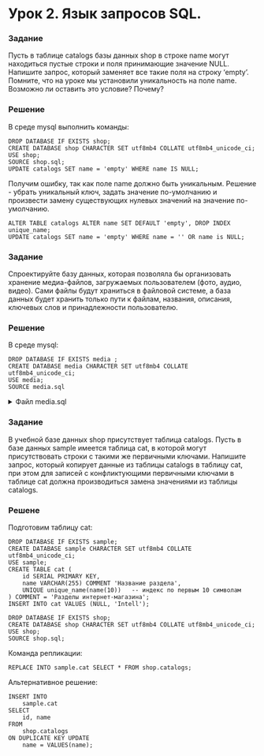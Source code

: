# Урок 2. Язык запросов SQL.

### Задание

Пусть в таблице catalogs базы данных shop в строке name могут находиться пустые строки и поля принимающие значение NULL. Напишите запрос, который заменяет все такие поля на строку ‘empty’. Помните, что на уроке мы установили уникальность на поле name. Возможно ли оставить это условие? Почему?

### Решение

В среде mysql выполнить команды:

```mysql
DROP DATABASE IF EXISTS shop;
CREATE DATABASE shop CHARACTER SET utf8mb4 COLLATE utf8mb4_unicode_ci;
USE shop;
SOURCE shop.sql;
UPDATE catalogs SET name = 'empty' WHERE name IS NULL;
```

Получим ошибку, так как поле name должно быть уникальным. Решение - убрать уникальный ключ, задать значение по-умолчанию и произвести замену существующих нулевых значений на значение по-умолчанию.

```mysql
ALTER TABLE catalogs ALTER name SET DEFAULT 'empty', DROP INDEX unique_name;
UPDATE catalogs SET name = 'empty' WHERE name = '' OR name is NULL;
```

### Задание

Спроектируйте базу данных, которая позволяла бы организовать хранение медиа-файлов, загружаемых пользователем (фото, аудио, видео). Сами файлы будут храниться в файловой системе, а база данных будет хранить только пути к файлам, названия, описания, ключевых слов и принадлежности пользователю.

### Решение

В среде mysql:

```mysql
DROP DATABASE IF EXISTS media ;
CREATE DATABASE media CHARACTER SET utf8mb4 COLLATE utf8mb4_unicode_ci;
USE media;
SOURCE media.sql
```

<details><summary>Файл media.sql</summary>
<p>

```mysql
DROP TABLE IF EXISTS users;
CREATE TABLE users (
	id SERIAL PRIMARY KEY,
	name VARCHAR(255) COMMENT 'Имя пользователя',
	created_at DATETIME DEFAULT CURRENT_TIMESTAMP,
	updated_at DATETIME DEFAULT CURRENT_TIMESTAMP ON UPDATE CURRENT_TIMESTAMP
) COMMENT = 'Пользователи';

DROP TABLE IF EXISTS media_types;
CREATE TABLE media_types (
	id SERIAL PRIMARY KEY,
	alias VARCHAR(255) COMMENT 'Псевдоним',
	name VARCHAR(255) COMMENT 'Описание медиа-типов: изображение, аудио, видео',
	created_at DATETIME DEFAULT CURRENT_TIMESTAMP,
	updated_at DATETIME DEFAULT CURRENT_TIMESTAMP ON UPDATE CURRENT_TIMESTAMP
) COMMENT = 'Типы медиа-файлов';

INSERT INTO media_types VALUES
    (NULL, 'image', 'Изображения', DEFAULT, DEFAULT),
    (NULL, 'audio', 'Аудио-файлы', DEFAULT, DEFAULT),
    (NULL, 'video', 'Видео', DEFAULT, DEFAULT);

DROP TABLE IF EXISTS medias;
CREATE TABLE medias (
	id SERIAL PRIMARY KEY,
	media_type_id INT,
	user_id INT,
	filename VARCHAR(255) COMMENT 'Название файла',
	filesize INT COMMENT 'Размер файла',
	-- metadata JSON COMMENT 'Метаинформация',
	created_at DATETIME DEFAULT CURRENT_TIMESTAMP,
    updated_at DATETIME DEFAULT CURRENT_TIMESTAMP ON UPDATE CURRENT_TIMESTAMP,
	INDEX index_of_user_id(user_id),
	INDEX index_of_media_type_id(media_type_id)
) COMMENT = 'Медиа файлы';

DROP TABLE IF EXISTS metadata;
CREATE TABLE metadata (
	id SERIAL PRIMARY KEY,
	media_type_id INT,
	description TEXT COMMENT 'Описание',
	duration INT COMMENT 'Длительность видео или аудио в секундах',
	created_at DATETIME DEFAULT CURRENT_TIMESTAMP,
    updated_at DATETIME DEFAULT CURRENT_TIMESTAMP ON UPDATE CURRENT_TIMESTAMP,
	INDEX index_of_media_type_id(media_type_id)
) COMMENT = 'Мета информация';
```

</p>
</details>

### Задание

В учебной базе данных shop присутствует таблица catalogs. Пусть в базе данных sample имеется таблица cat, в которой могут присутствовать строки с такими же первичными ключами. Напишите запрос, который копирует данные из таблицы catalogs в таблицу cat, при этом для записей с конфликтующими первичными ключами в таблице cat должна производиться замена значениями из таблицы catalogs.

### Решене

Подготовим таблицу cat:

```mysql
DROP DATABASE IF EXISTS sample;
CREATE DATABASE sample CHARACTER SET utf8mb4 COLLATE utf8mb4_unicode_ci;
USE sample;
CREATE TABLE cat (
	id SERIAL PRIMARY KEY,
	name VARCHAR(255) COMMENT 'Название раздела',
	UNIQUE unique_name(name(10))   -- индекс по первым 10 символам
) COMMENT = 'Разделы интернет-магазина';
INSERT INTO cat VALUES (NULL, 'Intell');

DROP DATABASE IF EXISTS shop;
CREATE DATABASE shop CHARACTER SET utf8mb4 COLLATE utf8mb4_unicode_ci;
USE shop;
SOURCE shop.sql;
```

Команда репликации:

```mysql
REPLACE INTO sample.cat SELECT * FROM shop.catalogs;
```

Альтернативное решение:

```mysql
INSERT INTO
    sample.cat
SELECT
    id, name
FROM
    shop.catalogs
ON DUPLICATE KEY UPDATE
    name = VALUES(name);
```
